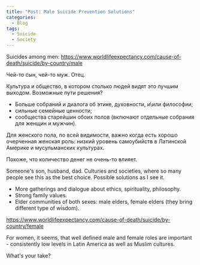 ```yaml
---
title: "Post: Male Suicide Prevention Solutions"
categories:
  - Blog
tags:
  - Suicide
  - Society 
---
```


Suicides among men: 
https://www.worldlifeexpectancy.com/cause-of-death/suicide/by-country/male

Чей-то сын, чей-то муж. Отец. 

Культура и общество, в котором столько людей видят это лучшим выходом. 
Возможные пути решения? 

- Больше собраний и диалога об этике, духовности, и\или философии; 
- сильные семейные ценности; 
- сообщества старейшин обоих полов (включают отдельные собрания для женщин и мужчин). 

Для женского пола, по всей видимости, важно когда есть хорошо очерченная женская роль: низкий уровень самоубийств в Латинской Америке и мусульманских культурах. 

Похоже, что количество денег не очень-то влияет. 



Someone's son, husband, dad. 
Culturies and societies, where so many people see this as the best choice. 
Possible solutions as I see it. 
- More gatherings and dialogue about ethics, spirituality, philosophy. 
- Strong family values. 
- Elder communities of both sexes: male elders, female elders (they bring different type of wisdom). 

https://www.worldlifeexpectancy.com/cause-of-death/suicide/by-country/female

For women, it seems, that well defined male and female roles are important - consistently low levels in Latin America as well as Muslim cultures. 

What's your take? 
